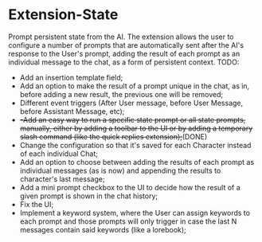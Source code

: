 # Extension-State
Prompt persistent state from the AI.
The extension allows the user to configure a number of prompts that are automatically sent after the AI's response to the User's prompt, adding the result of each prompt as an individual message to the chat, as a form of persistent context.
TODO:
 - Add an insertion template field;
 - Add an option to make the result of a prompt unique in the chat, as in, before adding a new result, the previous one will be removed;
 - Different event triggers (After User message, before User Message, before Assistant Message, etc);
 - ~~-Add an easy way to run a specific state prompt or all state prompts, manually, either by adding a toolbar to the UI or by adding a temporary slash command (like the quick replies extension);~~(DONE)
 - Change the configuration so that it's saved for each Character instead of each individual Chat;
 - Add an option to choose between adding the results of each prompt as individual messages (as is now) and appending the results to character's last message;
 - Add a mini prompt checkbox to the UI to decide how the result of a given prompt is shown in the chat history;
 - Fix the UI;
 - Implement a keyword system, where the User can assign keywords to each prompt and those prompts will only trigger in case the last N messages contain said keywords (like a lorebook);